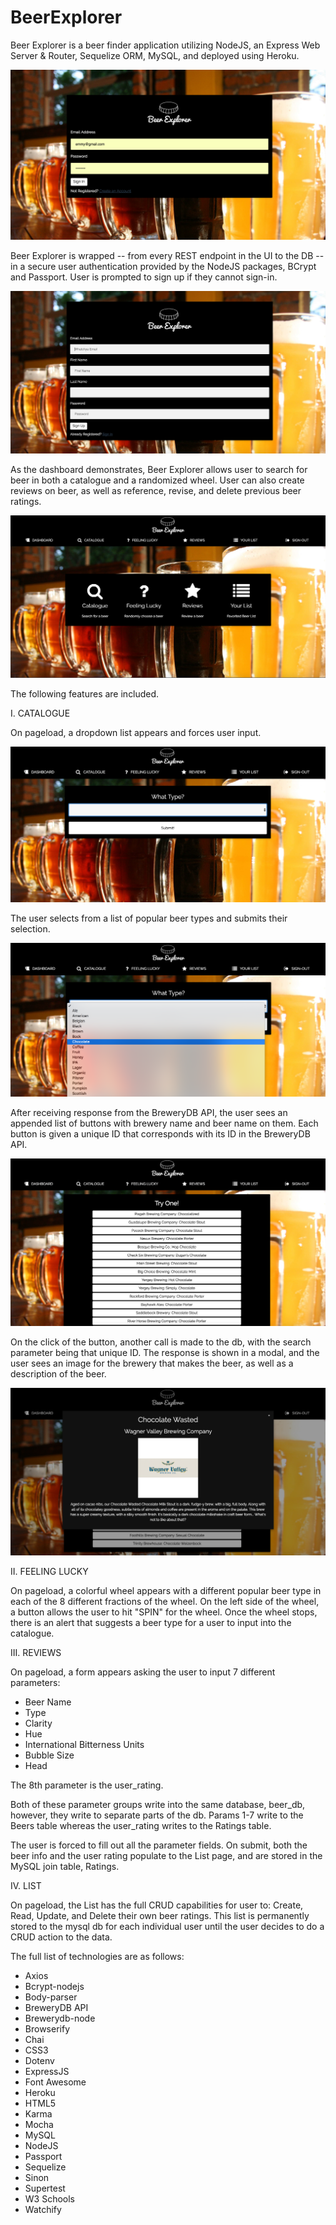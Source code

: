# BeerExplorer

Beer Explorer is a beer finder application utilizing NodeJS, an Express Web Server & Router, Sequelize ORM, MySQL, and deployed using Heroku. 

![](misc_extras/bf1.png)

Beer Explorer is wrapped -- from every REST endpoint in the UI to the DB -- in a secure user authentication provided by the NodeJS packages, BCrypt and Passport. User is prompted to sign up if they cannot sign-in. 

![](misc_extras/bf2.png)

As the dashboard demonstrates, Beer Explorer allows user to search for beer in both a catalogue and a randomized wheel. User can also create reviews on beer, as well as reference, revise, and delete previous beer ratings.

![](misc_extras/bf3.png)

The following features are included.

I.  CATALOGUE

On pageload, a dropdown list appears and forces user input. 

![](misc_extras/bf4.png)

The user selects from a list of popular beer types and submits their selection. 

![](misc_extras/bf5.png)

After receiving response from the BreweryDB API, the user sees an appended list of buttons with brewery name and beer name on them. Each button is given a unique ID that corresponds with its ID in the BreweryDB API. 

![](misc_extras/bf6.png)

On the click of the button, another call is made to the db, with the search parameter being that unique ID. The response is shown in a modal, and the user sees an image for the brewery that makes the beer, as well as a description of the beer. 

![](misc_extras/bf7.png)


II. FEELING LUCKY

On pageload, a colorful wheel appears with a different popular beer type in each of the 8 different fractions of the wheel. On the left side of the wheel, a button allows the user to hit "SPIN" for the wheel. Once the wheel stops, there is an alert that suggests a beer type for a user to input into the catalogue.


III. REVIEWS

On pageload, a form appears asking the user to input 7 different parameters:

* Beer Name
* Type
* Clarity
* Hue
* International Bitterness Units
* Bubble Size
* Head

The 8th parameter is the user_rating.

Both of these parameter groups write into the same database, beer_db, however, they write to separate parts of the db. Params 1-7 write to the Beers table whereas the user_rating writes to the Ratings table.

The user is forced to fill out all the parameter fields. On submit, both the beer info and the user rating populate to the List page, and are stored in the MySQL join table, Ratings.


IV. LIST

On pageload, the List has the full CRUD capabilities for user to: Create, Read, Update, and Delete their own beer ratings. This list is permanently stored to the mysql db for each individual user until the user decides to do a CRUD action to the data.


The full list of technologies are as follows:

* Axios
* Bcrypt-nodejs
* Body-parser
* BreweryDB API
* Brewerydb-node
* Browserify
* Chai
* CSS3
* Dotenv
* ExpressJS
* Font Awesome
* Heroku
* HTML5
* Karma
* Mocha
* MySQL
* NodeJS
* Passport
* Sequelize
* Sinon
* Supertest
* W3 Schools
* Watchify
